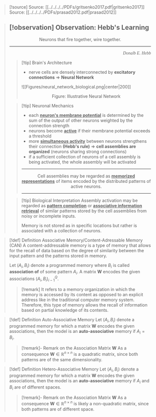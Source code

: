 >[!source]
>Source: [[../../../../PDFs/gritsenko2017.pdf|gritsenko2017]]
>Source: [[../../../../PDFs/prasad2012.pdf|prasad2012]]

>[!observation] Observation: Hebb's Learning
>---
><center>Neurons that fire together, wire together.</center>
>
>---
><p align="right" style="font-family:cursive"><i>Donalb E. Hebb</i></p>
>
>>[!tip] Brain's Architecture
>>- nerve cells are densely interconnected by **excitatory connections**
>>=> **Neural Network**
>>
>>![[Figures/neural_network_biological.png|center|200]]
>><center> Figure: Illustrative Neural Network </center>
>
>>[!tip] Neuronal Mechanics
>>- each **<u>neuron's membrane potential**</u> is determined by the sum of the output of other neurons weighted by the connection strength 
>>- neurons become **<u>active</u>** if their membrane potential exceeds a threshold
>>- more **<u>simultaneous activity</u>** between neurons strengthens their connection **(Hebb's rule)**
>>=> **cell assemblies are organized** (neurons sharing strong connections)
>>	- if a sufficient collection of neurons of a cell assembly is being activated, the whole assembly will be activated
>>
>>---
>><center>Cell assemblies may be regarded as <b><u>memorized representations</u></b> of items encoded by the distributed patterns of active neurons.</center>
>>
>>---
>
>>[!tip] Biological Interpretation
>>Assembly activation may be regarded as **<u>pattern completion</u>** or **<u>associative information retrieval</u>** of similar patterns stored by the cell assemblies from noisy or incomplete inputs.
>>
>>Memory is not stored as in specific locations but rather is associated with a collection of neurons.

>[!def] Definition Associative Memory/Content-Adressable Memory (CAN)
>A content-addressable memory is a type of memory that allows for the recall of data based on the degree of similarity between the input pattern and the patterns stored in memory. 
>
>Let $(A_{i}, B_{i})$ denote a programmed memory where $B_{i}$ is called **association of**  of some pattern $A_{i}$. A matrix $\mathbf{W}$ encodes the given associations $(A_{i},B_{i})^Q_{i-1}$. 
>>[!remark]
>>It refers to a memory organization in which the memory is accessed by
>>its content as opposed to an explicit address like in the traditional computer memory system. Therefore, this type of memory allows the recall of information based on partial knowledge of its contents. 



>[!def] Definition Auto-Associative Memory
> Let $(A_{i},B_{i})$ denote a programmed memory for which a matrix $\mathbf{W}$ encodes the given associations, then the model is an **auto-associative** memory if $A_{i} = B_{i}$.
>>[!remark]- Remark on the Association Matrix $\mathbf{W}$
>>As a consequence $\mathbf{W} \in \mathbb{R}^{n \times n}$ is a quadratic matrix, since both patterns are of the same dimensionality.

>[!def] Definition Hetero-Associative Memory
> Let $(A_{i},B_{i})$ denote a programmed memory for which a matrix $\mathbf{W}$ encodes the given associations, then the model is an **auto-associative** memory if $A_{i}$ and $B_{i}$ are of different spaces.
>>[!remark]- Remark on the Association Matrix $\mathbf{W}$
>>As a consequence $\mathbf{W} \in \mathbb{R}^{n \times n}$ is likely a non-quadratic matrix, since both patterns are of different space.
